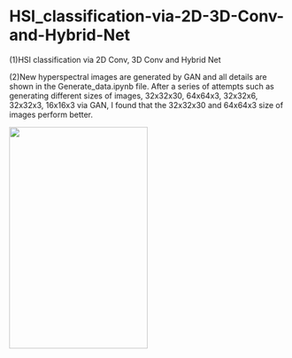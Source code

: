# HSI_classification-via-2D-3D-Conv-and-Hybrid-Net
(1)HSI  classification via 2D Conv, 3D Conv and Hybrid Net

(2)New hyperspectral images are generated by GAN and all details are shown in the Generate_data.ipynb file. 
After a series of attempts such as generating different sizes of images, 32x32x30, 64x64x3, 32x32x6, 32x32x3, 16x16x3 via GAN, I found that the 32x32x30 and 64x64x3 size of images perform better.


<div align=left><img src="https://github.com/Robert-Mar/HSI_classification-via-2D-3D-Conv-and-Hybrid-Net/blob/master/GAN_with_different_size/32x32x30_upgrade4.png", src="https://github.com/Robert-Mar/HSI_classification-via-2D-3D-Conv-and-Hybrid-Net/blob/master/GAN_with_different_size/64x64x3_upgrade.png" width = "250" height= "400">



